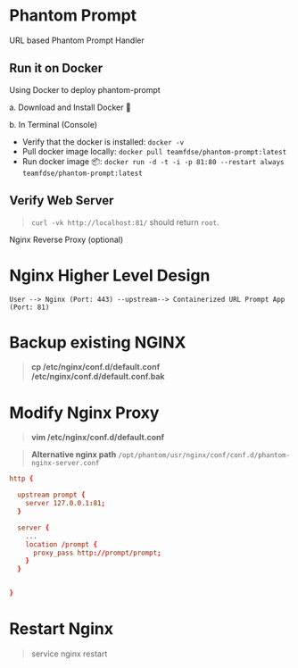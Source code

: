 # Phantom Prompt

URL based Phantom Prompt Handler


## Run it on Docker

Using Docker to deploy phantom-prompt

a. Download and Install Docker 🐳

b. In Terminal (Console)

- Verify that the docker is installed: `docker -v`
- Pull docker image locally: `docker pull teamfdse/phantom-prompt:latest`
- Run docker image 📦: `docker run -d -t -i -p 81:80 --restart always teamfdse/phantom-prompt:latest `

## Verify Web Server

> ```curl -vk http://localhost:81/``` should return `root`.

Nginx Reverse Proxy (optional)

# Nginx Higher Level Design

```
User --> Nginx (Port: 443) --upstream--> Containerized URL Prompt App (Port: 81)
```


# Backup existing NGINX
> **cp /etc/nginx/conf.d/default.conf /etc/nginx/conf.d/default.conf.bak**

# Modify Nginx Proxy
> **vim /etc/nginx/conf.d/default.conf**

> **Alternative nginx path** `/opt/phantom/usr/nginx/conf/conf.d/phantom-nginx-server.conf`

```conf
http {

  upstream prompt {
    server 127.0.0.1:81;
  }

  server {
    ...
    location /prompt {
      proxy_pass http://prompt/prompt;
    }
  }


}
```

# Restart Nginx
> service nginx restart 
